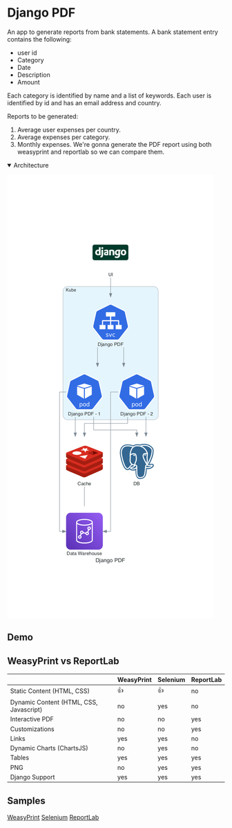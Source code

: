 # Django PDF
An app to generate reports from bank statements. A bank statement entry contains the following:
- user id
- Category
- Date
- Description
- Amount

Each category is identified by name and a list of keywords. Each user is identified by id and has an email address and country.

Reports to be generated:
1. Average user expenses per country.
2. Average expenses per category.
3. Monthly expenses.
We're gonna generate the PDF report using both weasyprint and reportlab so we can compare them.

<details open>
  <summary>Architecture</summary>

![](design/architecture.png)
</details>

## Demo

## WeasyPrint vs ReportLab


|                    | WeasyPrint  | Selenium  | ReportLab                      
| ------------------ | ----------  | --------- | ---------
|Static Content (HTML, CSS) | :thumbsup: | :thumbsup: | no
|Dynamic Content (HTML, CSS, Javascript) | no | yes | no
|Interactive PDF | no | no | yes
|Customizations | no | no | yes
| Links | yes | yes | no
| Dynamic Charts (ChartsJS) | no | yes | no
| Tables | yes | yes | yes
| PNG | no | yes | yes
| Django Support | yes | yes | yes


## Samples
[WeasyPrint](sampples/weasyprint.pdf)
[Selenium](sampples/selenium.pdf)
[ReportLab](sampples/weasyprint.pdf)
